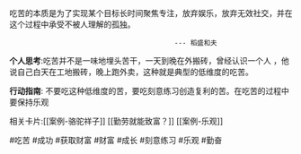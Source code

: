 吃苦的本质是为了实现某个目标长时间聚焦专注，放弃娱乐，放弃无效社交，并在这个过程中承受不被人理解的孤独。

											 --- 稻盛和夫


**个人思考**:吃苦并不是一味地埋头苦干，一天到晚在外搬砖，曾经认识一个人 ，他说自己白天在工地搬砖，晚上跑外卖，这种就是典型的低维度的吃苦。

**行动指南**: 不要吃这种低维度的苦，要吃刻意练习创造复利的苦。在吃苦的过程中要保持乐观

相关卡片:[[案例-骆驼祥子]]
[[勤劳就能致富？]]
[[案例-乐观]]



#吃苦 #成功 #获取财富 #财富 #成长
#刻意练习 #乐观 
#勤奋 







